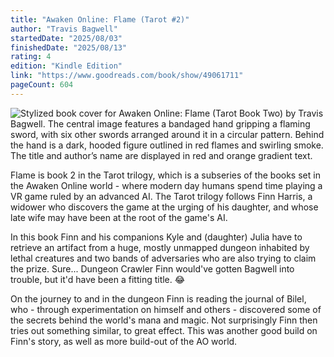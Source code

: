 ```yaml
---
title: "Awaken Online: Flame (Tarot #2)"
author: "Travis Bagwell"
startedDate: "2025/08/03"
finishedDate: "2025/08/13"
rating: 4
edition: "Kindle Edition"
link: "https://www.goodreads.com/book/show/49061711"
pageCount: 604
---
```

![Stylized book cover for Awaken Online: Flame (Tarot Book Two) by Travis Bagwell. The central image features a bandaged hand gripping a flaming sword, with six other swords arranged around it in a circular pattern. Behind the hand is a dark, hooded figure outlined in red flames and swirling smoke. The title and author’s name are displayed in red and orange gradient text.](https://images-na.ssl-images-amazon.com/images/S/compressed.photo.goodreads.com/books/1582941129i/49061711.jpg)

Flame is book 2 in the Tarot trilogy, which is a subseries of the books set in the Awaken Online world - where modern day humans spend time playing a VR game ruled by an advanced AI. The Tarot trilogy follows Finn Harris, a widower who discovers the game at the urging of his daughter, and whose late wife may have been at the root of the game's AI.

In this book Finn and his companions Kyle and (daughter) Julia have to retrieve an artifact from a huge, mostly unmapped dungeon inhabited by lethal creatures and two bands of adversaries who are also trying to claim the prize. Sure... Dungeon Crawler Finn would've gotten Bagwell into trouble, but it'd have been a fitting title. 😂

On the journey to and in the dungeon Finn is reading the journal of Bilel, who - through experimentation on himself and others - discovered some of the secrets behind the world's mana and magic. Not surprisingly Finn then tries out something similar, to great effect. This was another good build on Finn's story, as well as more build-out of the AO world.